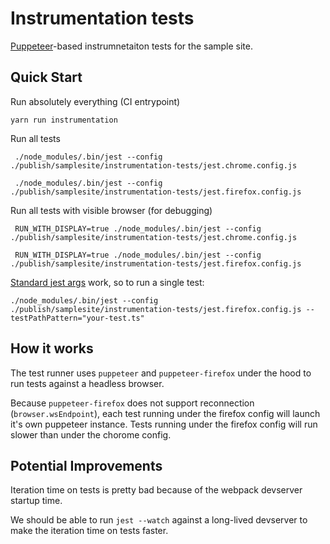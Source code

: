 # Instrumentation tests
[Puppeteer](https://github.com/GoogleChrome/puppeteer)-based instrumnetaiton tests for the sample site.

## Quick Start
Run absolutely everything (CI entrypoint)
```
yarn run instrumentation
```

Run all tests
```
 ./node_modules/.bin/jest --config ./publish/samplesite/instrumentation-tests/jest.chrome.config.js

 ./node_modules/.bin/jest --config ./publish/samplesite/instrumentation-tests/jest.firefox.config.js

```

Run all tests with visible browser (for debugging)
```
 RUN_WITH_DISPLAY=true ./node_modules/.bin/jest --config ./publish/samplesite/instrumentation-tests/jest.chrome.config.js

 RUN_WITH_DISPLAY=true ./node_modules/.bin/jest --config ./publish/samplesite/instrumentation-tests/jest.firefox.config.js
```

[Standard jest args](https://jestjs.io/docs/en/cli.html) work, so to run a single test:
```
./node_modules/.bin/jest --config ./publish/samplesite/instrumentation-tests/jest.firefox.config.js --testPathPattern="your-test.ts"
```

## How it works
The test runner uses `puppeteer` and `puppeteer-firefox` under the hood to run tests against a headless browser.

Because `puppeteer-firefox` does not support reconnection (`browser.wsEndpoint`), each test running under the firefox config will launch it's own puppeteer instance. Tests running under the firefox config will run slower than under the chorome config.

## Potential Improvements
Iteration time on tests is pretty bad because of the webpack devserver startup time.

We should be able to run `jest --watch` against a long-lived devserver to make the iteration time on tests faster.
